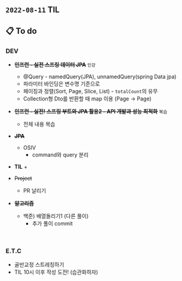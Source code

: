 ## `2022-08-11` TIL

## 📋 To do

### DEV

+ ~~**인프런 - 실전 스프링 데이터 JPA**~~ `인강`
  + @Query - namedQuery(JPA), unnamedQuery(spring Data jpa)
  + 파라미터 바인딩은 변수명 기준으로
  + 페이징과 정렬(Sort, Page, Slice, List) - `totalCount`의 유무
  + Collection형 Dto를 반환할 때 map 이용 (Page<Member> -> Page<MemberDto>)

+ ~~**인프런 - 실전! 스프링 부트와 JPA 활용2 - API 개발과 성능 최적화**~~ `복습`
  + 전체 내용 복습

+ ~~**JPA**~~
  + OSIV
    + command와 query 분리

+ **TIL**
  + 

+ ~~Project~~
  + PR 날리기

+ ~~**알고리즘**~~
  + 백준) 배열돌리기1 (다른 풀이)
    + 추가 풀이 commit

<br>

### E.T.C
+ 골반교정 스트레칭하기
+ TIL 10시 이후 작성 도전! (습관화하자)